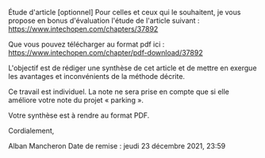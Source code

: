 Étude d'article [optionnel]
Pour celles et ceux qui le souhaitent, je vous propose en bonus d'évaluation l'étude de l'article suivant : https://www.intechopen.com/chapters/37892

Que vous pouvez télécharger au format pdf ici : https://www.intechopen.com/chapter/pdf-download/37892

L'objectif est de rédiger une synthèse de cet article et de mettre en exergue les avantages et inconvénients de la méthode décrite.

Ce travail est individuel. La note ne sera prise en compte que si elle améliore votre note du projet « parking ».

Votre synthèse est à rendre au format PDF.

Cordialement,

Alban Mancheron
Date de remise	: jeudi 23 décembre 2021, 23:59